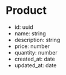  # Product

- id: uuid
- name: string
- description: string
- price: number
- quantity: number
- created_at: date
- updated_at: date
